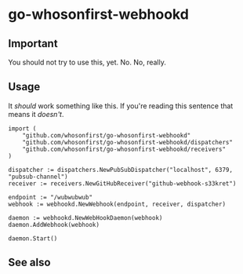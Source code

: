 # go-whosonfirst-webhookd

## Important

You should not try to use this, yet. No. No, really.

## Usage

It _should_ work something like this. If you're reading this sentence that means it _doesn't_.

```
import (
	"github.com/whosonfirst/go-whosonfirst-webhookd"
	"github.com/whosonfirst/go-whosonfirst-webhookd/dispatchers"
	"github.com/whosonfirst/go-whosonfirst-webhookd/receivers"
)

dispatcher := dispatchers.NewPubSubDispatcher("localhost", 6379, "pubsub-channel")
receiver := receivers.NewGitHubReceiver("github-webhook-s33kret")

endpoint := "/wubwubwub"
webhook := webhookd.NewWebhook(endpoint, receiver, dispatcher)

daemon := webhookd.NewWebHookDaemon(webhook)
daemon.AddWebhook(webhook)

daemon.Start()
```

## See also